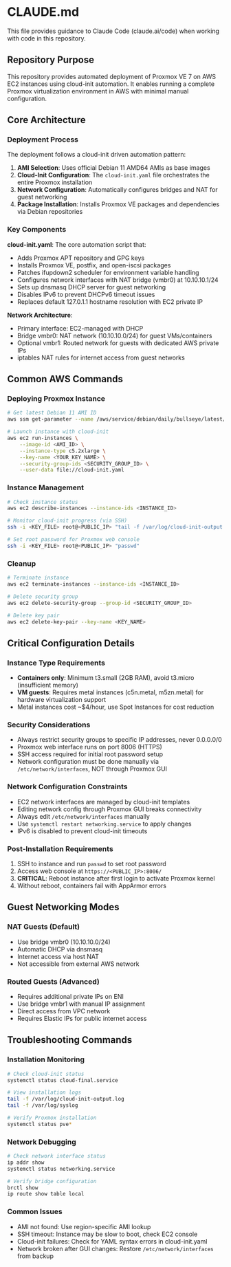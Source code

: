 # CLAUDE.md

This file provides guidance to Claude Code (claude.ai/code) when working with code in this repository.

## Repository Purpose

This repository provides automated deployment of Proxmox VE 7 on AWS EC2 instances using cloud-init automation. It enables running a complete Proxmox virtualization environment in AWS with minimal manual configuration.

## Core Architecture

### Deployment Process
The deployment follows a cloud-init driven automation pattern:

1. **AMI Selection**: Uses official Debian 11 AMD64 AMIs as base images
2. **Cloud-Init Configuration**: The `cloud-init.yaml` file orchestrates the entire Proxmox installation
3. **Network Configuration**: Automatically configures bridges and NAT for guest networking
4. **Package Installation**: Installs Proxmox VE packages and dependencies via Debian repositories

### Key Components

**cloud-init.yaml**: The core automation script that:
- Adds Proxmox APT repository and GPG keys
- Installs Proxmox VE, postfix, and open-iscsi packages
- Patches ifupdown2 scheduler for environment variable handling
- Configures network interfaces with NAT bridge (vmbr0) at 10.10.10.1/24
- Sets up dnsmasq DHCP server for guest networking
- Disables IPv6 to prevent DHCPv6 timeout issues
- Replaces default 127.0.1.1 hostname resolution with EC2 private IP

**Network Architecture**: 
- Primary interface: EC2-managed with DHCP
- Bridge vmbr0: NAT network (10.10.10.0/24) for guest VMs/containers
- Optional vmbr1: Routed network for guests with dedicated AWS private IPs
- iptables NAT rules for internet access from guest networks

## Common AWS Commands

### Deploying Proxmox Instance
```bash
# Get latest Debian 11 AMI ID
aws ssm get-parameter --name /aws/service/debian/daily/bullseye/latest/amd64 --query 'Parameter.Value' --output text

# Launch instance with cloud-init
aws ec2 run-instances \
    --image-id <AMI_ID> \
    --instance-type c5.2xlarge \
    --key-name <YOUR_KEY_NAME> \
    --security-group-ids <SECURITY_GROUP_ID> \
    --user-data file://cloud-init.yaml
```

### Instance Management
```bash
# Check instance status
aws ec2 describe-instances --instance-ids <INSTANCE_ID>

# Monitor cloud-init progress (via SSH)
ssh -i <KEY_FILE> root@<PUBLIC_IP> "tail -f /var/log/cloud-init-output.log"

# Set root password for Proxmox web console
ssh -i <KEY_FILE> root@<PUBLIC_IP> "passwd"
```

### Cleanup
```bash
# Terminate instance
aws ec2 terminate-instances --instance-ids <INSTANCE_ID>

# Delete security group
aws ec2 delete-security-group --group-id <SECURITY_GROUP_ID>

# Delete key pair
aws ec2 delete-key-pair --key-name <KEY_NAME>
```

## Critical Configuration Details

### Instance Type Requirements
- **Containers only**: Minimum t3.small (2GB RAM), avoid t3.micro (insufficient memory)
- **VM guests**: Requires metal instances (c5n.metal, m5zn.metal) for hardware virtualization support
- Metal instances cost ~$4/hour, use Spot Instances for cost reduction

### Security Considerations
- Always restrict security groups to specific IP addresses, never 0.0.0.0/0
- Proxmox web interface runs on port 8006 (HTTPS)
- SSH access required for initial root password setup
- Network configuration must be done manually via `/etc/network/interfaces`, NOT through Proxmox GUI

### Network Configuration Constraints
- EC2 network interfaces are managed by cloud-init templates
- Editing network config through Proxmox GUI breaks connectivity
- Always edit `/etc/network/interfaces` manually
- Use `systemctl restart networking.service` to apply changes
- IPv6 is disabled to prevent cloud-init timeouts

### Post-Installation Requirements
1. SSH to instance and run `passwd` to set root password
2. Access web console at `https://<PUBLIC_IP>:8006/`
3. **CRITICAL**: Reboot instance after first login to activate Proxmox kernel
4. Without reboot, containers fail with AppArmor errors

## Guest Networking Modes

### NAT Guests (Default)
- Use bridge vmbr0 (10.10.10.0/24)
- Automatic DHCP via dnsmasq
- Internet access via host NAT
- Not accessible from external AWS network

### Routed Guests (Advanced)
- Requires additional private IPs on ENI
- Use bridge vmbr1 with manual IP assignment
- Direct access from VPC network
- Requires Elastic IPs for public internet access

## Troubleshooting Commands

### Installation Monitoring
```bash
# Check cloud-init status
systemctl status cloud-final.service

# View installation logs
tail -f /var/log/cloud-init-output.log
tail -f /var/log/syslog

# Verify Proxmox installation
systemctl status pve*
```

### Network Debugging
```bash
# Check network interface status
ip addr show
systemctl status networking.service

# Verify bridge configuration
brctl show
ip route show table local
```

### Common Issues
- AMI not found: Use region-specific AMI lookup
- SSH timeout: Instance may be slow to boot, check EC2 console
- Cloud-init failures: Check for YAML syntax errors in cloud-init.yaml
- Network broken after GUI changes: Restore `/etc/network/interfaces` from backup